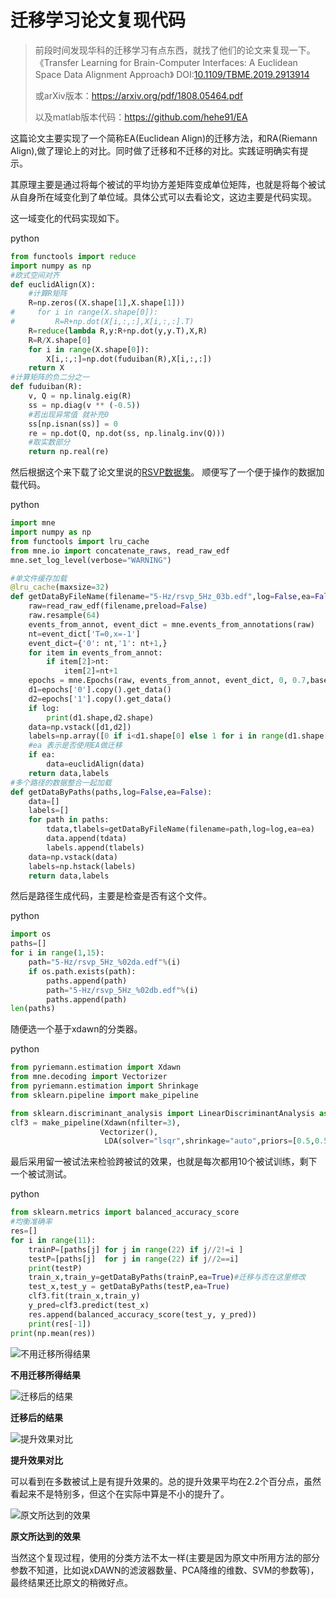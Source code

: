 # 迁移学习论文复现代码

> 前段时间发现华科的迁移学习有点东西，就找了他们的论文来复现一下。
> 《Transfer Learning for Brain-Computer Interfaces: A Euclidean Space Data Alignment Approach》
> DOI:[10.1109/TBME.2019.2913914](https://doi.org/10.1109/tbme.2019.2913914)
>
> 或arXiv版本：https://arxiv.org/pdf/1808.05464.pdf
>
> 以及matlab版本代码：https://github.com/hehe91/EA

这篇论文主要实现了一个简称EA(Euclidean Align)的迁移方法，和RA(Riemann Align),做了理论上的对比。同时做了迁移和不迁移的对比。实践证明确实有提示。

其原理主要是通过将每个被试的平均协方差矩阵变成单位矩阵，也就是将每个被试从自身所在域变化到了单位域。具体公式可以去看论文，这边主要是代码实现。

这一域变化的代码实现如下。





python

```python
from functools import reduce
import numpy as np
#欧式空间对齐
def euclidAlign(X):
    #计算R矩阵
    R=np.zeros((X.shape[1],X.shape[1]))
#     for i in range(X.shape[0]):
#         R=R+np.dot(X[i,:,:],X[i,:,:].T)
    R=reduce(lambda R,y:R+np.dot(y,y.T),X,R)
    R=R/X.shape[0]
    for i in range(X.shape[0]):
        X[i,:,:]=np.dot(fuduiban(R),X[i,:,:])
    return X
#计算矩阵的负二分之一
def fuduiban(R):
    v, Q = np.linalg.eig(R)
    ss = np.diag(v ** (-0.5))
    #若出现异常值 就补充0
    ss[np.isnan(ss)] = 0
    re = np.dot(Q, np.dot(ss, np.linalg.inv(Q)))
    #取实数部分
    return np.real(re)
```

然后根据这个来下载了论文里说的[RSVP数据集](https://www.physionet.org/physiobank/database/ltrsvp/)。
顺便写了一个便于操作的数据加载代码。





python

```python
import mne
import numpy as np
from functools import lru_cache
from mne.io import concatenate_raws, read_raw_edf
mne.set_log_level(verbose="WARNING")

#单文件缓存加载
@lru_cache(maxsize=32)
def getDataByFileName(filename="5-Hz/rsvp_5Hz_03b.edf",log=False,ea=False):
    raw=read_raw_edf(filename,preload=False)
    raw.resample(64)
    events_from_annot, event_dict = mne.events_from_annotations(raw)
    nt=event_dict['T=0,x=-1']
    event_dict={'0': nt,'1': nt+1,}
    for item in events_from_annot:
        if item[2]>nt:
            item[2]=nt+1
    epochs = mne.Epochs(raw, events_from_annot, event_dict, 0, 0.7,baseline=None)
    d1=epochs['0'].copy().get_data()
    d2=epochs['1'].copy().get_data()
    if log:
        print(d1.shape,d2.shape)
    data=np.vstack([d1,d2])
    labels=np.array([0 if i<d1.shape[0] else 1 for i in range(d1.shape[0]+d2.shape[0]) ])
    #ea 表示是否使用EA做迁移
    if ea:
        data=euclidAlign(data)
    return data,labels
#多个路径的数据整合一起加载
def getDataByPaths(paths,log=False,ea=False):
    data=[]
    labels=[]
    for path in paths:
        tdata,tlabels=getDataByFileName(filename=path,log=log,ea=ea)
        data.append(tdata)
        labels.append(tlabels)
    data=np.vstack(data)
    labels=np.hstack(labels)
    return data,labels
```

然后是路径生成代码，主要是检查是否有这个文件。





python

```python
import os
paths=[]
for i in range(1,15):
    path="5-Hz/rsvp_5Hz_%02da.edf"%(i)
    if os.path.exists(path):
        paths.append(path)
        path="5-Hz/rsvp_5Hz_%02db.edf"%(i)
        paths.append(path)
len(paths)
```

随便选一个基于xdawn的分类器。





python

```python
from pyriemann.estimation import Xdawn
from mne.decoding import Vectorizer
from pyriemann.estimation import Shrinkage
from sklearn.pipeline import make_pipeline 

from sklearn.discriminant_analysis import LinearDiscriminantAnalysis as LDA
clf3 = make_pipeline(Xdawn(nfilter=3),
                    Vectorizer(),
                     LDA(solver="lsqr",shrinkage="auto",priors=[0.5,0.5]))
```

最后采用留一被试法来检验跨被试的效果，也就是每次都用10个被试训练，剩下一个被试测试。





python

```python
from sklearn.metrics import balanced_accuracy_score
#均衡准确率
res=[]
for i in range(11):
    trainP=[paths[j] for j in range(22) if j//2!=i ]
    testP=[paths[j]  for j in range(22) if j//2==i]
    print(testP)
    train_x,train_y=getDataByPaths(trainP,ea=True)#迁移与否在这里修改
    test_x,test_y = getDataByPaths(testP,ea=True)
    clf3.fit(train_x,train_y)
    y_pred=clf3.predict(test_x)
    res.append(balanced_accuracy_score(test_y, y_pred))
    print(res[-1])
print(np.mean(res))
```



![不用迁移所得结果](https://blog-1252419034.cos.ap-beijing.myqcloud.com/img/20210928151705.png)

**不用迁移所得结果**



![迁移后的结果](https://blog-1252419034.cos.ap-beijing.myqcloud.com/img/20210928151814.png)

**迁移后的结果**



![提升效果对比](https://blog-1252419034.cos.ap-beijing.myqcloud.com/img/20210928153028.png)

**提升效果对比**


可以看到在多数被试上是有提升效果的。总的提升效果平均在2.2个百分点，虽然看起来不是特别多，但这个在实际中算是不小的提升了。

![原文所达到的效果](https://blog-1252419034.cos.ap-beijing.myqcloud.com/img/20210928153617.png)

**原文所达到的效果**


当然这个复现过程，使用的分类方法不太一样(主要是因为原文中所用方法的部分参数不知道，比如说xDAWN的滤波器数量、PCA降维的维数、SVM的参数等)，最终结果还比原文的稍微好点。